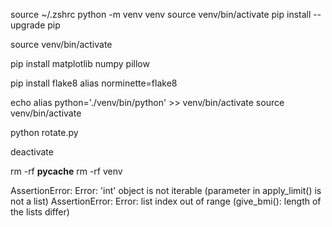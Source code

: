 source ~/.zshrc
python -m venv venv
source venv/bin/activate
pip install --upgrade pip

source venv/bin/activate

pip install matplotlib numpy pillow

pip install flake8
alias norminette=flake8

echo alias python='./venv/bin/python' >> venv/bin/activate
source venv/bin/activate

python rotate.py

deactivate

rm -rf **pycache**
rm -rf venv

AssertionError: Error: 'int' object is not iterable (parameter in apply_limit() is not a list)
AssertionError: Error: list index out of range (give_bmi(): length of the lists differ)
